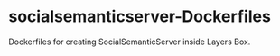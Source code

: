 # socialsemanticserver-Dockerfiles

Dockerfiles for creating SocialSemanticServer inside Layers Box.